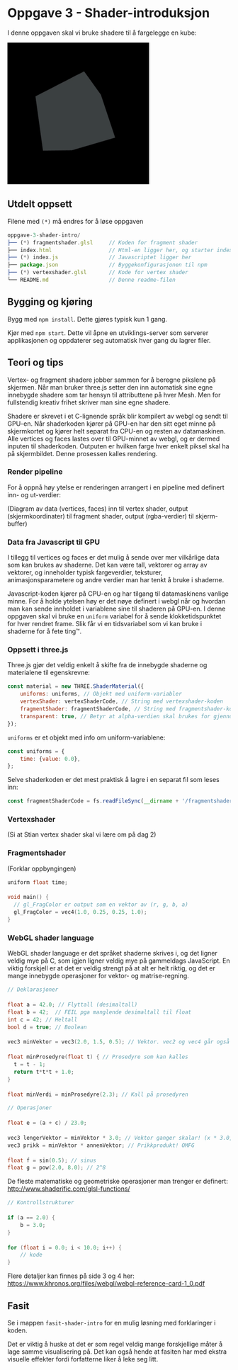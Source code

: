 
Oppgave 3 - Shader-introduksjon
===============================

I denne oppgaven skal vi bruke shadere til å fargelegge en kube:

![Resultat Shader Intro](./img/shader-intro.gif)

Utdelt oppsett
---------------

Filene med `(*)` må endres for å løse oppgaven

```javascript
oppgave-3-shader-intro/
├── (*) fragmentshader.glsl     // Koden for fragment shader
├── index.html                  // Html-en ligger her, og starter index.js
├── (*) index.js                // Javascriptet ligger her
├── package.json                // Byggekonfigurasjonen til npm
├── (*) vertexshader.glsl       // Kode for vertex shader
└── README.md                   // Denne readme-filen
```

Bygging og kjøring
------------------

Bygg med `npm install`. Dette gjøres typisk kun 1 gang.

Kjør med `npm start`. Dette vil åpne en utviklings-server som serverer applikasjonen og oppdaterer seg automatisk hver gang du lagrer filer.

Teori og tips
-------------

Vertex- og fragment shadere jobber sammen for å beregne pikslene på skjermen. Når man bruker three.js setter den inn automatisk sine egne innebygde shadere som tar hensyn til attributtene på hver Mesh. Men for fullstendig kreativ frihet skriver man sine egne shadere.

Shadere er skrevet i et C-lignende språk blir kompilert av webgl og sendt til GPU-en. Når shaderkoden kjører på GPU-en har den sitt eget minne på skjermkortet og kjører helt separat fra CPU-en og resten av datamaskinen. Alle vertices og faces lastes over til GPU-minnet av webgl, og er dermed inputen til shaderkoden. Outputen er hvilken farge hver enkelt piksel skal ha på skjermbildet. Denne prosessen kalles rendering.

### Render pipeline

For å oppnå høy ytelse er renderingen arrangert i en pipeline med definert inn- og ut-verdier:

(Diagram av data (vertices, faces) inn til vertex shader, output (skjermkoordinater) til fragment shader, output (rgba-verdier) til skjerm-buffer)

### Data fra Javascript til GPU

I tillegg til vertices og faces er det mulig å sende over mer vilkårlige data som kan brukes av shaderne. Det kan være tall, vektorer og array av vektorer, og inneholder typisk fargeverdier, teksturer, animasjonsparametere og andre verdier man har tenkt å bruke i shaderne.

Javascript-koden kjører på CPU-en og har tilgang til datamaskinens vanlige minne. For å holde ytelsen høy er det nøye definert i webgl når og hvordan man kan sende innholdet i variablene sine til shaderen på GPU-en. I denne oppgaven skal vi bruke en `uniform` variabel for å sende klokketidspunktet for hver rendret frame. Slik får vi en tidsvariabel som vi kan bruke i shaderne for å fete ting™.

### Oppsett i three.js

Three.js gjør det veldig enkelt å skifte fra de innebygde shaderne og materialene til egenskrevne:

```javascript
const material = new THREE.ShaderMaterial({
    uniforms: uniforms, // Objekt med uniform-variabler
    vertexShader: vertexShaderCode, // String med vertexshader-koden
    fragmentShader: fragmentShaderCode, // String med fragmentshader-koden
    transparent: true, // Betyr at alpha-verdien skal brukes for gjennomsiktighet i tillegg til RGB
});
```

`uniforms` er et objekt med info om uniform-variablene:

```javascript
const uniforms = {
    time: {value: 0.0},
};
```

Selve shaderkoden er det mest praktisk å lagre i en separat fil som leses inn:

```javascript
const fragmentShaderCode = fs.readFileSync(__dirname + '/fragmentshader.glsl', 'utf8');
```

### Vertexshader

(Si at Stian vertex shader skal vi lære om på dag 2)

### Fragmentshader

(Forklar oppbyngingen)

```c
uniform float time;

void main() {
  // gl_FragColor er output som en vektor av (r, g, b, a)
  gl_FragColor = vec4(1.0, 0.25, 0.25, 1.0);
}
```

### WebGL shader language

WebGL shader language er det språket shaderne skrives i, og det ligner veldig mye på C, som igjen ligner veldig mye på gammeldags JavaScript. En viktig forskjell er at det er veldig strengt på at alt er helt riktig, og det er mange innebygde operasjoner for vektor- og matrise-regning.

```c
// Deklarasjoner

float a = 42.0; // Flyttall (desimaltall)
float b = 42;  // FEIL pga manglende desimaltall til float
int c = 42; // Heltall
bool d = true; // Boolean

vec3 minVektor = vec3(2.0, 1.5, 0.5); // Vektor. vec2 og vec4 går også an

float minProsedyre(float t) { // Prosedyre som kan kalles
  t = t - 1;
  return t*t*t + 1.0;
}

float minVerdi = minProsedyre(2.3); // Kall på prosedyren
```

```c
// Operasjoner

float e = (a + c) / 23.0;

vec3 lengerVektor = minVektor * 3.0; // Vektor ganger skalar! (x * 3.0, y * 3.0, z * 3.0)
vec3 prikk = minVektor * annenVektor; // Prikkprodukt! OMFG

float f = sin(0.5); // sinus
float g = pow(2.0, 8.0); // 2^8
```

De fleste matematiske og geometriske operasjoner man trenger er definert: http://www.shaderific.com/glsl-functions/

```c
// Kontrollstrukturer

if (a == 2.0) {
    b = 3.0;
}

for (float i = 0.0; i < 10.0; i++) {
    // kode
}
```

Flere detaljer kan finnes på side 3 og 4 her: https://www.khronos.org/files/webgl/webgl-reference-card-1_0.pdf

Fasit
------

Se i mappen `fasit-shader-intro` for en mulig løsning med forklaringer i koden. 

Det er viktig å huske at det er som regel veldig mange forskjellige måter å lage samme visualisering på. Det kan også hende at fasiten har med ekstra visuelle effekter fordi forfatterne liker å leke seg litt.

